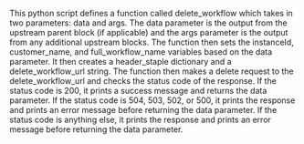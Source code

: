 This python script defines a function called delete_workflow which takes in two parameters: data and args. The data parameter is the output from the upstream parent block (if applicable) and the args parameter is the output from any additional upstream blocks. The function then sets the instanceId, customer_name, and full_workflow_name variables based on the data parameter. It then creates a header_staple dictionary and a delete_workflow_url string. The function then makes a delete request to the delete_workflow_url and checks the status code of the response. If the status code is 200, it prints a success message and returns the data parameter. If the status code is 504, 503, 502, or 500, it prints the response and prints an error message before returning the data parameter. If the status code is anything else, it prints the response and prints an error message before returning the data parameter.